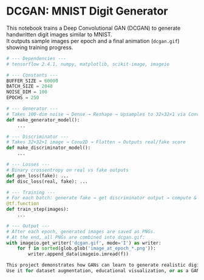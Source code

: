 # DCGAN: MNIST Digit Generator

This notebook trains a Deep Convolutional GAN (DCGAN) to generate handwritten digit images similar to MNIST.  
It outputs sample images per epoch and a final animation (`dcgan.gif`) showing training progress.

```python
# --- Dependencies ---
# tensorflow 2.4.1, numpy, matplotlib, scikit-image, imageio

# --- Constants ---
BUFFER_SIZE = 60000
BATCH_SIZE = 2048
NOISE_DIM = 100
EPOCHS = 250

# --- Generator ---
# Takes 100-dim noise → Dense → Reshape → Upsamples to 32×32×1 via Conv2DTranspose
def make_generator_model():
    ...

# --- Discriminator ---
# Takes 32×32×1 image → Conv2D → Flatten → Outputs real/fake score
def make_discriminator_model():
    ...

# --- Losses ---
# Binary crossentropy on real vs fake outputs
def gen_loss(fake): ...
def disc_loss(real, fake): ...

# --- Training ---
# For each batch: generate fake → get discriminator output → compute & apply gradients
@tf.function
def train_step(images):
    ...

# --- Output ---
# After each epoch, generated images are saved as PNGs.
# At the end, all PNGs are combined into dcgan.gif:
with imageio.get_writer('dcgan.gif', mode='I') as writer:
    for f in sorted(glob.glob('image_at_epoch_*.png')):
        writer.append_data(imageio.imread(f))

This project demonstrates how GANs can learn to generate realistic digit images from noise.
Use it for dataset augmentation, educational visualization, or as a GAN boilerplate.
